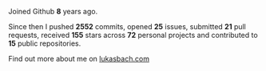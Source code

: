 Joined Github **8** years ago.

Since then I pushed **2552** commits, opened **25** issues, submitted **21** pull requests, received **155** stars across **72** personal projects and contributed to **15** public repositories.

Find out more about me on [lukasbach.com](https://lukasbach.com)
